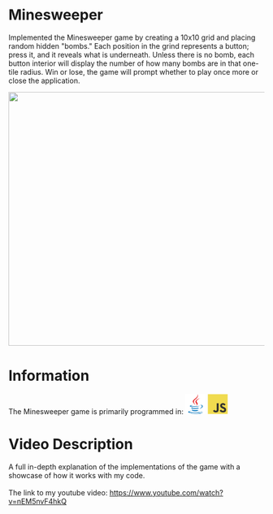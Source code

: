 # Minesweeper
Implemented the Minesweeper game by creating a 10x10 grid and placing random hidden "bombs." Each position in the grind represents a button; press it, and it reveals what is underneath. Unless there is no bomb, each button interior will display the number of how many bombs are in that one-tile radius. Win or lose, the game will prompt whether to play once more or close the application.

<img src="https://github.com/user-attachments/assets/b81f51b7-aaf6-4d05-a505-3efd8583c73a" width="900" height="500"/> </a> 

# Information 
The Minesweeper game is primarily programmed in: <img src="https://raw.githubusercontent.com/devicons/devicon/master/icons/java/java-original.svg" alt="java" width="40" height="40"/> </a> 
<img src="https://raw.githubusercontent.com/devicons/devicon/master/icons/javascript/javascript-original.svg" alt="javascript" width="40" height="40"/> </a>

# Video Description
A full in-depth explanation of the implementations of the game with a showcase of how it works with my code.
<br></br>
The link to my youtube video: https://www.youtube.com/watch?v=nEM5nvF4hkQ
